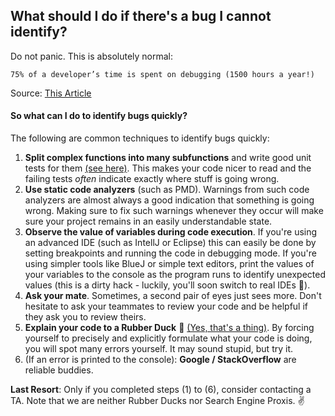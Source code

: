 ## What should I do if there's a bug I cannot identify?
Do not panic. This is absolutely normal:

    75% of a developer’s time is spent on debugging (1500 hours a year!) 
   
Source: [This Article](https://coralogix.com/log-analytics-blog/this-is-what-your-developers-are-doing-75-of-the-time-and-this-is-the-cost-you-pay/)

#### So what can I do to identify bugs quickly?
The following are common techniques to identify bugs quickly:

1. **Split complex functions into many subfunctions** and 
write good unit tests for them [(see here)](../README.md#1-1-high-test-coverage-with-meaningful-tests).
This makes your code nicer to read and the failing tests *often* indicate exactly where stuff is going wrong.
2. **Use static code analyzers** (such as PMD). 
Warnings from such code analyzers are almost always a good indication that something is going wrong.
Making sure to fix such warnings whenever they occur will make sure your project remains in an easily understandable state.
3. **Observe the value of variables during code execution**.
If you're using an advanced IDE (such as IntellJ or Eclipse) this can easily be done by setting breakpoints and running 
the code in debugging mode.
If you're using simpler tools like BlueJ or simple text editors, print the values of your variables to the console as
the program runs to identify unexpected values (this is a dirty hack - luckily, you'll soon switch to real IDEs :speak_no_evil:).
4. **Ask your mate**.
Sometimes, a second pair of eyes just sees more. 
Don't hesitate to ask your teammates to review your code and be helpful if they ask you to review theirs.
5. **Explain your code to a Rubber Duck** :duck: [(Yes, that's a thing)](https://en.wikipedia.org/wiki/Rubber_duck_debugging).
By forcing yourself to precisely and explicitly formulate what your code is doing, you will spot many errors yourself.
It may sound stupid, but try it.
6. (If an error is printed to the console): **Google / StackOverflow** are reliable buddies.

**Last Resort**: Only if you completed steps (1) to (6), consider contacting a TA. 
Note that we are neither Rubber Ducks nor Search Engine Proxis. :v:


